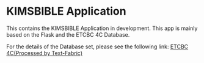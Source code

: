 # KIMSBIBLE Application

This contains the KIMSBIBLE Application in development.
This app is mainly based on the Flask and the ETCBC 4C Database.

For the details of the Database set, please see the following link: [ETCBC 4C(Processed by Text-Fabric)](https://etcbc.github.io/text-fabric-data/features/hebrew/etcbc4c/0_home.html)
